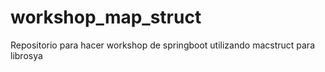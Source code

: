 # workshop_map_struct
Repositorio para  hacer workshop de springboot utilizando macstruct para librosya
